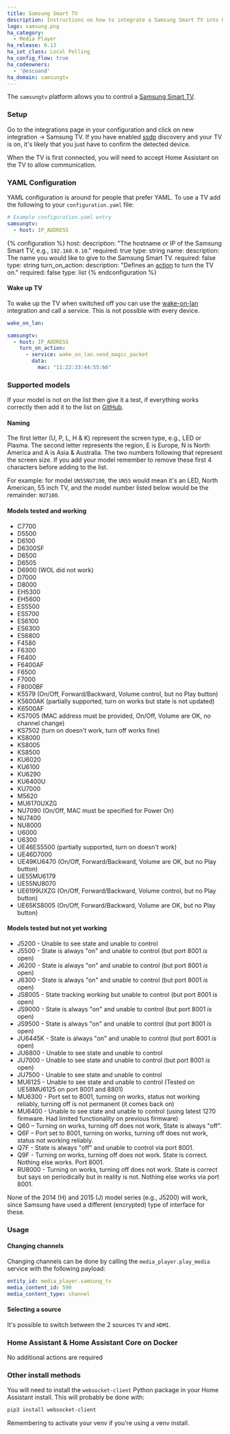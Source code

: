 ```yaml
---
title: Samsung Smart TV
description: Instructions on how to integrate a Samsung Smart TV into Home Assistant.
logo: samsung.png
ha_category:
  - Media Player
ha_release: 0.13
ha_iot_class: Local Polling
ha_config_flow: true
ha_codeowners:
  - '@escoand'
ha_domain: samsungtv
---
```


The `samsungtv` platform allows you to control a [Samsung Smart TV](https://www.samsung.com/uk/tvs/all-tvs/).

### Setup

Go to the integrations page in your configuration and click on new integration -> Samsung TV.
If you have enabled [ssdp](/integrations/ssdp) discovery and your TV is on, it's likely that you just have to confirm the detected device.

When the TV is first connected, you will need to accept Home Assistant on the TV to allow communication.

### YAML Configuration

YAML configuration is around for people that prefer YAML.
To use a TV add the following to your `configuration.yaml` file:

```yaml
# Example configuration.yaml entry
samsungtv:
  - host: IP_ADDRESS
```

{% configuration %}
host:
  description: "The hostname or IP of the Samsung Smart TV, e.g., `192.168.0.10`."
  required: true
  type: string
name:
  description: The name you would like to give to the Samsung Smart TV.
  required: false
  type: string
turn_on_action:
  description: "Defines an [action](/docs/automation/action/) to turn the TV on."
  required: false
  type: list
{% endconfiguration %}

#### Wake up TV

To wake up the TV when switched off you can use the [wake-on-lan](/integrations/wake_on_lan/) integration and call a service. This is not possible with every device.

```yaml
wake_on_lan:

samsungtv:
  - host: IP_ADDRESS
    turn_on_action:
      - service: wake_on_lan.send_magic_packet
        data:
          mac: "11:22:33:44:55:66"
```

### Supported models

If your model is not on the list then give it a test, if everything works correctly then add it to the list on [GitHub](https://github.com/home-assistant/home-assistant.io/tree/current/source/_integrations/samsungtv.markdown).

#### Naming

The first letter (U, P, L, H & K) represent the screen type, e.g., LED or Plasma. The second letter represents the region, E is Europe, N is North America and A is Asia & Australia. The two numbers following that represent the screen size. If you add your model remember to remove these first 4 characters before adding to the list.

For example: for model `UN55NU7100`, the `UN55` would mean it's an LED, North American, 55 inch TV, and the model number listed below would be the remainder: `NU7100`.

#### Models tested and working

- C7700
- D5500
- D6100
- D6300SF
- D6500
- D6505
- D6900 (WOL did not work)
- D7000
- D8000
- EH5300
- EH5600
- ES5500
- ES5700
- ES6100
- ES6300
- ES6800
- F4580
- F6300
- F6400
- F6400AF
- F6500
- F7000
- F8000BF
- K5579 (On/Off, Forward/Backward, Volume control, but no Play button)
- K5600AK (partially supported, turn on works but state is not updated)
- K6500AF
- KS7005 (MAC address must be provided, On/Off, Volume are OK, no channel change)
- KS7502 (turn on doesn't work, turn off works fine)
- KS8000
- KS8005
- KS8500
- KU6020
- KU6100
- KU6290
- KU6400U
- KU7000
- M5620
- MU6170UXZG
- NU7090 (On/Off, MAC must be specified for Power On)
- NU7400
- NU8000
- U6000
- U6300
- UE46ES5500 (partially supported, turn on doesn't work)
- UE46D7000
- UE49KU6470 (On/Off, Forward/Backward, Volume are OK, but no Play button)
- UE55MU6179
- UE55NU8070
- UE6199UXZG (On/Off, Forward/Backward, Volume control, but no Play button)
- UE65KS8005 (On/Off, Forward/Backward, Volume are OK, but no Play button)

#### Models tested but not yet working

- J5200 - Unable to see state and unable to control
- J5500 - State is always "on" and unable to control (but port 8001 *is* open)
- J6200 - State is always "on" and unable to control (but port 8001 *is* open)
- J6300 - State is always "on" and unable to control (but port 8001 *is* open)
- JS8005 - State tracking working but unable to control (but port 8001 *is* open)
- JS9000 - State is always "on" and unable to control (but port 8001 *is* open)
- JS9500 - State is always "on" and unable to control (but port 8001 *is* open)
- JU6445K - State is always "on" and unable to control (but port 8001 *is* open)
- JU6800 - Unable to see state and unable to control
- JU7000 - Unable to see state and unable to control (but port 8001 *is* open)
- JU7500 - Unable to see state and unable to control
- MU6125 - Unable to see state and unable to control (Tested on UE58MU6125 on port 8001 and 8801)
- MU6300 - Port set to 8001, turning on works, status not working reliably, turning off is not permanent (it comes back on)
- MU6400 - Unable to see state and unable to control (using latest 1270 firmware. Had limited functionality on previous firmware)
- Q60 – Turning on works, turning off does not work, State is always "off".
- Q6F – Port set to 8001, turning on works, turning off does not work, status not working reliably.
- Q7F - State is always "off" and unable to control via port 8001.
- Q9F - Turning on works, turning off does not work. State is correct. Nothing else works. Port 8001.
- RU8000 - Turning on works, turning off does not work. State is correct but says on periodically but in reality is not. Nothing else works via port 8001.

None of the 2014 (H) and 2015 (J) model series (e.g., J5200) will work, since Samsung have used a different (encrypted) type of interface for these.

### Usage

#### Changing channels

Changing channels can be done by calling the `media_player.play_media` service
with the following payload:

```yaml
entity_id: media_player.samsung_tv
media_content_id: 590
media_content_type: channel
```
#### Selecting a source

It's possible to switch between the 2 sources `TV` and `HDMI`.

### Home Assistant & Home Assistant Core on Docker

No additional actions are required

### Other install methods

You will need to install the `websocket-client` Python package in your Home Assistant install. This will probably be done with:

```bash
pip3 install websocket-client
```

Remembering to activate your venv if you're using a venv install.

